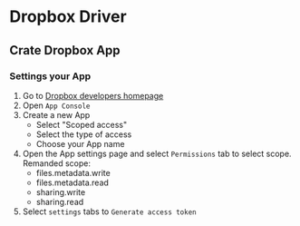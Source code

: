 # Dropbox Driver

## Crate Dropbox App

### Settings your App

1. Go to [Dropbox developers homepage](https://www.dropbox.com/developers)
2. Open `App Console`
3. Create a new App
    - Select "Scoped access"
    - Select the type of access
    - Choose your App name
4. Open the App settings page and select `Permissions` tab to select scope. Remanded scope:
    - files.metadata.write
    - files.metadata.read
    - sharing.write
    - sharing.read
5. Select `settings` tabs to `Generate access token`

